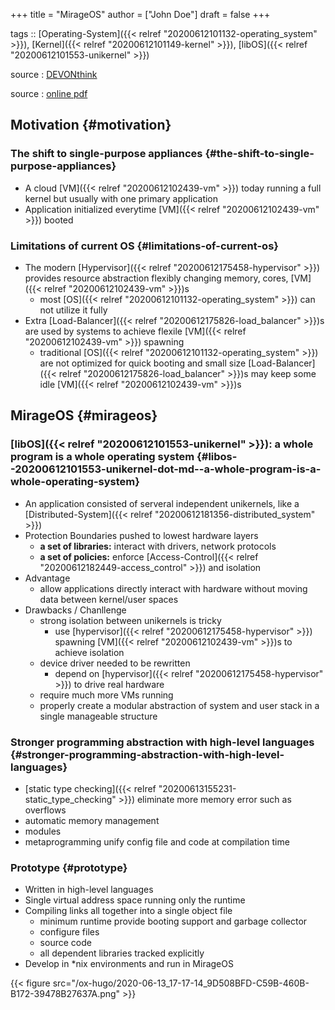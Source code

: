 +++
title = "MirageOS"
author = ["John Doe"]
draft = false
+++

tags :: [Operating-System]({{< relref "20200612101132-operating_system" >}}), [Kernel]({{< relref "20200612101149-kernel" >}}), [libOS]({{< relref "20200612101553-unikernel" >}})

source
: [DEVONthink](x-devonthink-item://888ABB79-F670-4085-A5CA-8593814F3D55)

source
: [online pdf](http://unikernel.org/files/2014-cacm-unikernels.pdf)


## Motivation {#motivation}


### The shift to single-purpose appliances {#the-shift-to-single-purpose-appliances}

-   A cloud [VM]({{< relref "20200612102439-vm" >}}) today running a full kernel but usually with one primary application
-   Application initialized everytime [VM]({{< relref "20200612102439-vm" >}}) booted


### Limitations of current OS {#limitations-of-current-os}

-   The modern [Hypervisor]({{< relref "20200612175458-hypervisor" >}}) provides resource abstraction flexibly changing memory, cores, [VM]({{< relref "20200612102439-vm" >}})s
    -   most [OS]({{< relref "20200612101132-operating_system" >}}) can not utilize it fully
-   Extra [Load-Balancer]({{< relref "20200612175826-load_balancer" >}})s are used by systems to achieve flexile [VM]({{< relref "20200612102439-vm" >}}) spawning
    -   traditional [OS]({{< relref "20200612101132-operating_system" >}}) are not optimized for quick booting and small size
        [Load-Balancer]({{< relref "20200612175826-load_balancer" >}})s may keep some idle [VM]({{< relref "20200612102439-vm" >}})s


## MirageOS {#mirageos}


### [libOS]({{< relref "20200612101553-unikernel" >}}): a whole program is a whole operating system {#libos--20200612101553-unikernel-dot-md--a-whole-program-is-a-whole-operating-system}

-   An application consisted of serveral independent unikernels, like a [Distributed-System]({{< relref "20200612181356-distributed_system" >}})
-   Protection Boundaries pushed to lowest hardware layers
    -   **a set of libraries:** interact with drivers, network protocols
    -   **a set of policies:** enforce [Access-Control]({{< relref "20200612182449-access_control" >}}) and isolation
-   Advantage
    -   allow applications directly interact with hardware without moving data between kernel/user spaces
-   Drawbacks / Chanllenge
    -   strong isolation between unikernels is tricky
        -   use [hypervisor]({{< relref "20200612175458-hypervisor" >}}) spawning [VM]({{< relref "20200612102439-vm" >}})s to achieve isolation
    -   device driver needed to be rewritten
        -   depend on [hypervisor]({{< relref "20200612175458-hypervisor" >}}) to drive real hardware
    -   require much more VMs running
    -   properly create a modular abstraction of system and user stack in a single manageable structure


### Stronger programming abstraction with high-level languages {#stronger-programming-abstraction-with-high-level-languages}

-   [static type checking]({{< relref "20200613155231-static_type_checking" >}})
    eliminate more memory error such as overflows
-   automatic memory management
-   modules
-   metaprogramming
    unify config file and code at compilation time


### Prototype {#prototype}

-   Written in high-level languages
-   Single virtual address space running only the runtime
-   Compiling links all together into a single object file
    -   minimum runtime provide booting support and garbage collector
    -   configure files
    -   source code
    -   all dependent libraries tracked explicitly
-   Develop in \*nix environments and run in MirageOS

{{< figure src="/ox-hugo/2020-06-13_17-17-14_9D508BFD-C59B-460B-B172-39478B27637A.png" >}}
